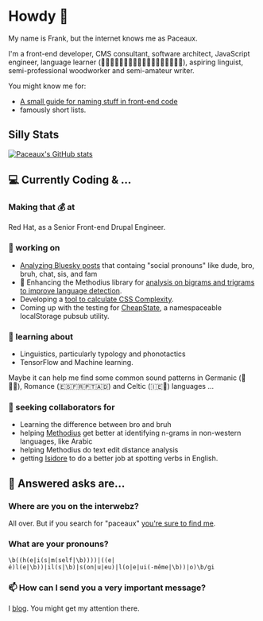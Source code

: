 # Howdy 👋

My name is Frank, but the internet knows me as Paceaux.

I'm a front-end developer, CMS consultant, software architect, JavaScript engineer, language learner (󠁿🏴󠁧󠁢󠁥󠁮󠁧󠁿🇪🇸🇫🇷🇵🇹🇮🇪🏴󠁧󠁢󠁷󠁬󠁳󠁿🇮🇱🇸🇾🇩🇪🇹🇷), aspiring linguist, semi-professional woodworker and semi-amateur writer.

You might know me for:

- [A small guide for naming stuff in front-end code](https://blog.frankmtaylor.com/2021/10/21/a-small-guide-for-naming-stuff-in-front-end-code/)
- famously short lists.

## Silly Stats

[![Paceaux's GitHub stats](https://github-readme-stats.vercel.app/api?username=paceaux&theme=radical)](https://github.com/paceaux/github-readme-stats)

## 💻 Currently Coding & &hellip;

### Making that 💰 at

Red Hat, as a Senior Front-end Drupal Engineer.

### 🔭 working on

- [Analyzing Bluesky posts](https://github.com/paceaux/social-pronouns) that containg "social pronouns" like dude, bro, bruh, chat, sis, and fam
-  🚀 Enhancing the Methodius library for [analysis on bigrams and trigrams to improve language detection](https://experiments.frankmtaylor.com/methodius/).
- Developing a [tool to calculate CSS Complexity](https://github.com/paceaux/css-complexity).
- Coming up with the testing for [CheapState](https://github.com/paceaux/CheapState), a namespaceable localStorage pubsub utility.

### 🌱 learning about

- Linguistics, particularly typology and phonotactics
- TensorFlow and Machine learning.

Maybe it can help me find some common sound patterns in Germanic (🏴󠁧󠁢󠁥󠁮󠁧󠁿🇩🇪),  Romance (🇪🇸🇫🇷🇵🇹🇦🇩) and Celtic (🇮🇪🏴󠁧󠁢󠁷󠁬󠁳󠁿) languages &hellip;

### 👯 seeking collaborators for

- Learning the difference between bro and bruh
- helping [Methodius](https://github.com/paceaux/methodius) get better at identifying n-grams in non-western languages, like Arabic
- helping Methodius do text edit distance analysis
- getting [Isidore](https://github.com/paceaux/isidore) to do a better job at spotting verbs in English.

## 💬 Answered asks are&hellip;

### Where are you on the interwebz?

All over. But if you search for "paceaux" [you're sure to find me](https://paceaux.com).

### What are your pronouns?

`\b((h(e|i(s|m(self|\b))))|((e|é)l(e|\b))|il(s|\b)|s(on|u|eu)|l(o|e|ui(-même|\b))|o)\b/gi`

### 📫 How can I send you a very important message?

I [blog](https://blog.frankmtaylor.com).
You might get my attention there.

<!--
**paceaux/paceaux** is a ✨ _special_ ✨ repository because its `README.md` (this file) appears on your GitHub profile.

-->
